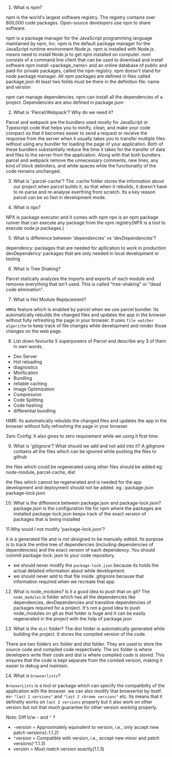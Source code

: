 1. What is npm?

npm is the world's largest software registry.
The registry contains over 800,000 code packages.
Open-source developers use npm to share software.

npm is a package manager for the JavaScript programming language maintained by npm, Inc.
npm is the default package manager for the JavaScript runtime environment Node.js.
npm is installed with Node.js. means need to install Node.js to get npm installed on computer. 
nom consists of a command line client that can be used to download and install software 
npm install <package_name>
and an online database of public and paid-for private packages, called the npm registry.
npm doesn't stand for node package manager.
All npm packages are defined in files called package.json
At least two feilds must be there in the definition file: name and version

npm can manage dependencies.
npm can install all the dependencies of a project.
Dependencies are also defined in package.json

2. What is 'Parcel/Webpack'? Why do we need it?

Parcel and webpack are the bundlers used mostly for JavaScript or Typescript code that helps you to minify, clean, and make your code compact so that it becomes easier to send a request or receive the response from the server when it usually takes you to transfer multiple files without using any bundler for loading the page of your application.
Both of these bundlers substantially reduce the time it takes for the transfer of data and files to the server from the application. Along with that both bundlers parcel and webpack remove the unnecessary comments, new lines, any kind of block delimiters, and white spaces while the functionality of the code remains unchanged.

3. What is '.parcel-cache'?
The .cache folder stores the information about our project when parcel builds it, so that when it rebuilds, it doesn't have to re-parse and re-analyse everthing from scratch. Its a key reason parcel can be so fast in development mode.

4. What is npx?

NPX is package executor and it comes with npm
npx is an npm package runner that can execute any package from the npm registry(NPX is a tool to execute node.js packages.)

5. What is difference between 'dependencies' vs 'devDependencies'?

dependency: packages that are needed for apllication to work in production
devDependency: packages that are only needed in local development or testing

6. What is Tree Shaking?

Parcel statically analyzes the imports and exports of each module and removes everything that isn't used.
 This is called "tree-shaking" or "dead code elimination".

7. What is Hot Module Replacement?

`HMR`is feature which is enabled by parcel when we use parcel bundler.
 Its automatically rebuilds the changed files and updates the app in the browser 
 without fully refreshing the page in your browser. 
 It uses `file watcher algorithm` to keep track of file changes while development 
 and render those changes on the web page.
 
8. List down favourite 5 superpowers of Parcel and describe any 3 of them in own words.

- Dev Server
- Hot reloading
- diagnostics
- Minification
- Bundling
- reliable caching
- Image Optimization
- Compression
- Code Splitting
- Code hashing
- differential bundling

HMR: Its automatically rebuilds the changed files and updates the app in the browser 
 without fully refreshing the page in your browser. 

Zero Config: It also gives to zero requirement while we using it first time.

9. What is 'gitignore'? What should we add and not add into it?
A gitignore contains all the files which can be ignored while pushing the files to github

the files which could be regenerated using other files should be added
eg: node-module, parcel-cache, dist

the files which cannot be regenerated and is needed for the app development and deployment should not be added. 
eg.: package.json package-lock.json

10. What is the difference between package.json and package-lock.json?
package.json is the configuration file for npm where the packages are installed
package-lock.json keeps track of the exact version of packages that is being installed

11.Why sould I not modify 'package-lock.json'?

it is a generated file and is not designed to be manually edited. Its purpose is to track the entire tree of dependencies (including dependencies of dependencies) and the exact version of each dependency. You should commit package-lock. json to your code repository.

- we should never modify the `package-lock.json` because its holds the actual detailed information about while development.
- we should never add to that file inside .gitignore because that information required when we recreate that app.

12. What is node_modules? Is it a good idea to push that on git?
The `node_modules` is folder which has all the dependencies like dependencies, devDependencies and transitive dependencies of packages required for a project.
It's not a good idea to push node_modules on git as that folder is huge and it can be easily regenerated in the project with the help of package.json

13. What is the `dist` folder?
The dist folder is automatically generated while building the project.
It stores the compiled version of the code.

There are two folders src folder and dist folder. They are used to store the source code and compiled code respectively. The src folder is where developers write their code and dist is where compiled code is stored. This ensures that the code is kept separate from the comiled version, making it easier to debug and maintain.

14. What is `browserlists`?

`BrowserLists` is a tool or package which can specify the compatibilty of the application with the browser. we can also modify that browserlist by itself. ex- `"last 2 versions"` and `"last 2 chrome versions"` etc. Its means that it definetly works on `last 2 versions` properly but it also work on other version but not that much guarantee for other version working properly.

 Note: Diff b/w `~` and `^` ?
- `~`version = 	Approximately equivalent to version, i.e., only accept new patch versions(`~`1.1.2)
- `^`version =	Compatible with version, i.e., accept new minor and patch versions(`^`1.1.3)
- version  =   Must match version exactly(1.1.3)
